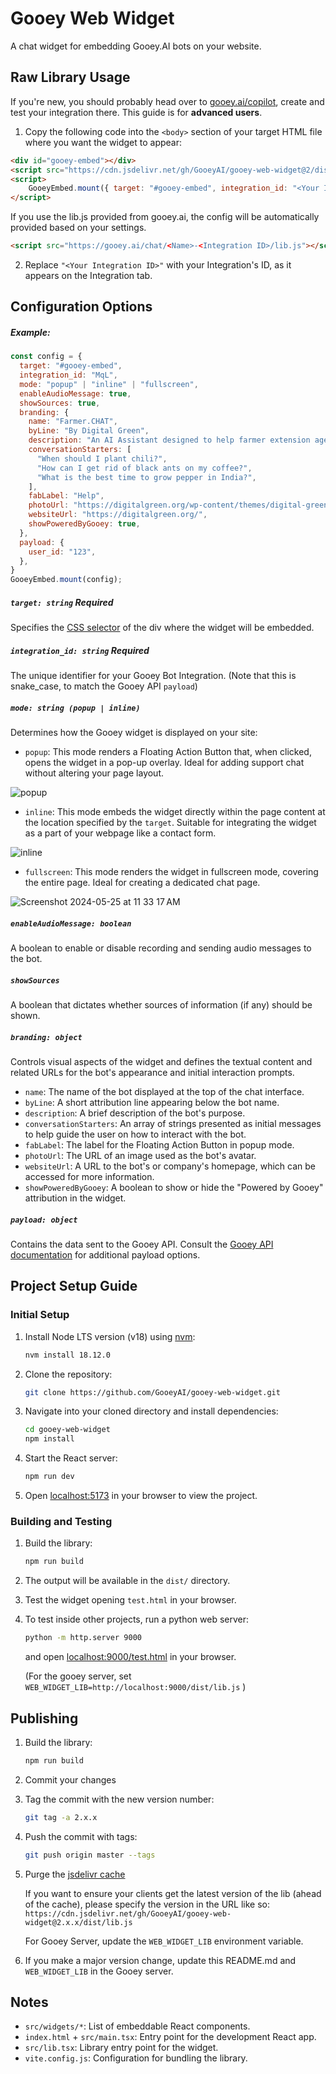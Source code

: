# Gooey Web Widget

A chat widget for embedding Gooey.AI bots on your website.


## Raw Library Usage

If you're new, you should probably head over to [gooey.ai/copilot](https://gooey.ai/copilot/integrations/), create and test your integration there. This guide is for **advanced users**.

1. Copy the following code into the `<body>` section of your target HTML file where you want the widget to appear:

```html
<div id="gooey-embed"></div>
<script src="https://cdn.jsdelivr.net/gh/GooeyAI/gooey-web-widget@2/dist/lib.js"></script>
<script>
    GooeyEmbed.mount({ target: "#gooey-embed", integration_id: "<Your Integration ID>" });
</script>
```

If you use the lib.js provided from gooey.ai, the config will be automatically provided based on your settings.

```html
<script src="https://gooey.ai/chat/<Name>-<Integration ID>/lib.js"></script>
```

2. Replace `"<Your Integration ID>"` with your Integration's ID, as it appears on the Integration tab.

## Configuration Options


##### Example:

```js
const config = {
  target: "#gooey-embed",
  integration_id: "MqL",
  mode: "popup" | "inline" | "fullscreen",
  enableAudioMessage: true,
  showSources: true,
  branding: {
    name: "Farmer.CHAT",
    byLine: "By Digital Green",
    description: "An AI Assistant designed to help farmer extension agents in India.",
    conversationStarters: [
      "When should I plant chili?",
      "How can I get rid of black ants on my coffee?",
      "What is the best time to grow pepper in India?",
    ],
    fabLabel: "Help",
    photoUrl: "https://digitalgreen.org/wp-content/themes/digital-green/images/favicons/apple-touch-icon.png",
    websiteUrl: "https://digitalgreen.org/",
    showPoweredByGooey: true,
  },
  payload: {
    user_id: "123", 
  },
}
GooeyEmbed.mount(config);
```

##### `target: string` **Required**

Specifies the [CSS selector](https://www.w3schools.com/css/css_selectors.asp) of the div where the widget will be embedded.

##### `integration_id: string` **Required**

The unique identifier for your Gooey Bot Integration. (Note that this is snake_case, to match the Gooey API `payload`)

##### `mode: string (popup | inline)`

Determines how the Gooey widget is displayed on your site:

- `popup`: This mode renders a Floating Action Button that, when clicked, opens the widget in a pop-up overlay. Ideal for adding support chat without altering your page layout.

![popup](https://github.com/GooeyAI/gooey-web-widget/assets/10388784/f04df2d3-c811-4950-8cff-1a13c80b9def)

- `inline`: This mode embeds the widget directly within the page content at the location specified by the `target`. Suitable for integrating the widget as a part of your webpage like a contact form.

<img alt="inline" src="https://github.com/GooeyAI/gooey-web-widget/assets/10388784/f334ae8d-5dae-4737-85d2-6301a1e70f59">

- `fullscreen`: This mode renders the widget in fullscreen mode, covering the entire page. Ideal for creating a dedicated chat page.

<img alt="Screenshot 2024-05-25 at 11 33 17 AM" src="https://github.com/GooeyAI/gooey-web-widget/assets/10388784/826dda8d-876e-4d0a-baf6-6bca6f6af75f">


##### `enableAudioMessage: boolean`

A boolean to enable or disable recording and sending audio messages to the bot.

#####  `showSources`

A boolean that dictates whether sources of information (if any) should be shown.

##### `branding: object`

Controls visual aspects of the widget and defines the textual content and related URLs for the bot's appearance and initial interaction prompts.

- `name`: The name of the bot displayed at the top of the chat interface.
- `byLine`: A short attribution line appearing below the bot name.
- `description`: A brief description of the bot's purpose.
- `conversationStarters`: An array of strings presented as initial messages to help guide the user on how to interact with the bot.
- `fabLabel`: The label for the Floating Action Button in popup mode.
- `photoUrl`: The URL of an image used as the bot's avatar.
- `websiteUrl`: A URL to the bot's or company's homepage, which can be accessed for more information.
- `showPoweredByGooey`: A boolean to show or hide the "Powered by Gooey" attribution in the widget.

##### `payload: object`

Contains the data sent to the Gooey API.
Consult the [Gooey API documentation](https://api.gooey.ai/docs#tag/Copilot-Integrations/operation/video-bots__stream_create) for additional payload options.

## **Project Setup Guide**

### Initial Setup

1. Install Node LTS version (v18) using [nvm](https://github.com/nvm-sh/nvm):
   ```bash
   nvm install 18.12.0
   ```
2. Clone the repository:
   ```bash
   git clone https://github.com/GooeyAI/gooey-web-widget.git
   ```
3. Navigate into your cloned directory and install dependencies:
   ```bash
   cd gooey-web-widget
   npm install
   ```
4. Start the React server:
   ```bash
   npm run dev
   ```
5. Open [localhost:5173](http://localhost:5173) in your browser to view the project.

### Building and Testing

1. Build the library:
   ```bash
   npm run build
   ```
2. The output will be available in the `dist/` directory.
3. Test the widget opening `test.html` in your browser.
4. To test inside other projects, run a python web server:
   ```bash
   python -m http.server 9000
   ```
   and open [localhost:9000/test.html](http://localhost:9000/test.html) in your browser.

   (For the gooey server, set `WEB_WIDGET_LIB=http://localhost:9000/dist/lib.js` )

## Publishing

1. Build the library:
   ```bash
   npm run build
   ``` 
3. Commit your changes
4. Tag the commit with the new version number:
   ```bash
   git tag -a 2.x.x
   ```
5. Push the commit with tags:
    ```bash
    git push origin master --tags
    ```
6. Purge the [jsdelivr cache](https://www.jsdelivr.com/tools/purge)

   If you want to ensure your clients get the latest version of the lib (ahead of the cache), please specify the version in the URL like so: `https://cdn.jsdelivr.net/gh/GooeyAI/gooey-web-widget@2.x.x/dist/lib.js`

   For Gooey Server, update the `WEB_WIDGET_LIB` environment variable.
7. If you make a major version change, update this README.md and `WEB_WIDGET_LIB` in the Gooey server.


## **Notes**

- `src/widgets/*`: List of embeddable React components.
- `index.html` + `src/main.tsx`: Entry point for the development React app.
- `src/lib.tsx`: Library entry point for the widget.
- `vite.config.js`: Configuration for bundling the library.
